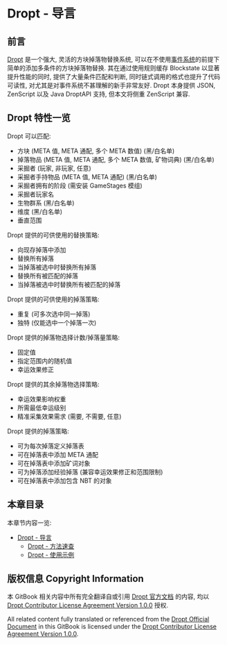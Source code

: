 # Dropt - 导言

## 前言
[Dropt](https://www.mcmod.cn/class/2195.html) 是一个强大, 灵活的方块掉落物替换系统, 可以在不使用[事件系统](/advanced/event-overview/README.md)的前提下简单的添加多条件的方块掉落物替换. 其在通过使用规则缓存 Blockstate 以显著提升性能的同时, 提供了大量条件匹配和判断, 同时链式调用的格式也提升了代码可读性, 对尤其是对事件系统不甚理解的新手非常友好. Dropt 本身提供 JSON, ZenScript 以及 Java DroptAPI 支持, 但本文将侧重 ZenScript 兼容. 

## Dropt 特性一览
Dropt 可以匹配:
* 方块 (META 值, META 通配, 多个 META 数值) (黑/白名单)
* 掉落物品 (META 值, META 通配, 多个 META 数值, 矿物词典) (黑/白名单)
* 采掘者 (玩家, 非玩家, 任意)
* 采掘者手持物品 (META 值, META 通配) (黑/白名单)
* 采掘者拥有的阶段 (需安装 GameStages 模组)
* 采掘者玩家名
* 生物群系 (黑/白名单)
* 维度 (黑/白名单)
* 垂直范围

Dropt 提供的可供使用的替换策略:
* 向现存掉落中添加
* 替换所有掉落
* 当掉落被选中时替换所有掉落
* 替换所有被匹配的掉落
* 当掉落被选中时替换所有被匹配的掉落

Dropt 提供的可供使用的掉落策略:
* 重复 (可多次选中同一掉落)
* 独特 (仅能选中一个掉落一次)

Dropt 提供的掉落物选择计数/掉落量策略:
* 固定值
* 指定范围内的随机值
* 幸运效果修正

Dropt 提供的其余掉落物选择策略:
* 幸运效果影响权重
* 所需最低幸运级别
* 精准采集效果需求 (需要, 不需要, 任意)

Dropt 提供的掉落策略:
* 可为每次掉落定义掉落表
* 可在掉落表中添加 META 通配
* 可在掉落表中添加矿词对象
* 可为掉落添加经验掉落 (兼容幸运效果修正和范围限制)
* 可在掉落表中添加包含 NBT 的对象


## 本章目录
本章节内容一览:

* [Dropt - 导言](/easy/drops/dropt/README.md)
  * [Dropt - 方法速查](/easy/drops/dropt/methods-overview.md)
  * [Dropt - 使用示例](/easy/drops/dropt/examples-using.md)


## 版权信息 Copyright Information

本 GitBook 相关内容中所有完全翻译自或引用 [Dropt 官方文档](https://dropt.readthedocs.io/en/latest/https://dropt.readthedocs.io/en/latest/) 的内容, 均以 [Dropt Contributor License Agreement Version 1.0.0](https://dropt.readthedocs.io/en/latest/cla/) 授权.


All related content fully translated or referenced from the [Dropt Official Document](https://dropt.readthedocs.io/en/latest/https://dropt.readthedocs.io/en/latest/) in this GitBook is licensed under the [Dropt Contributor License Agreement Version 1.0.0](https://dropt.readthedocs.io/en/latest/cla/).
